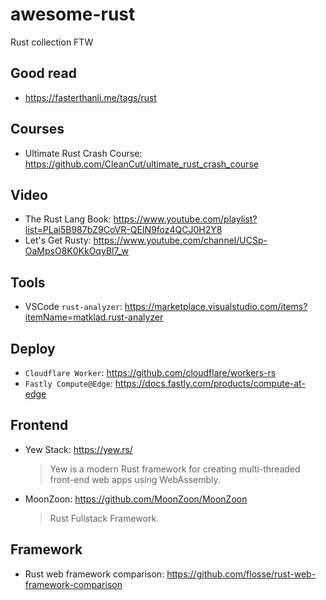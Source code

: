 # awesome-rust
Rust collection FTW

## Good read
- https://fasterthanli.me/tags/rust

## Courses
- Ultimate Rust Crash Course: https://github.com/CleanCut/ultimate_rust_crash_course

## Video
- The Rust Lang Book: https://www.youtube.com/playlist?list=PLai5B987bZ9CoVR-QEIN9foz4QCJ0H2Y8
- Let's Get Rusty: https://www.youtube.com/channel/UCSp-OaMpsO8K0KkOqyBl7_w

## Tools
- VSCode `rust-analyzer`: https://marketplace.visualstudio.com/items?itemName=matklad.rust-analyzer

## Deploy
- `Cloudflare Worker`: https://github.com/cloudflare/workers-rs
- `Fastly Compute@Edge`: https://docs.fastly.com/products/compute-at-edge

## Frontend
- Yew Stack: https://yew.rs/
  > Yew is a modern Rust framework for creating multi-threaded front-end web apps using WebAssembly.
- MoonZoon: https://github.com/MoonZoon/MoonZoon
  > Rust Fullstack Framework.

## Framework
- Rust web framework comparison: https://github.com/flosse/rust-web-framework-comparison
